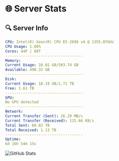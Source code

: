 # 🌐 Server Stats
## 🔍 Server Info
```yaml
CPU: Intel(R) Xeon(R) CPU E5-2699 v4 @ 1355.07GHz
CPU Usage: 1.00%
Cores: 44P | 88T
-----------------------------------
Memory:
Current Usage: 10.01 GB/503.74 GB
Available: 490.33 GB
-----------------------------------
Disk:
Current Usage: 18.19 GB/1.71 TB
Free: 1.61 TB
-----------------------------------
GPU:
No GPU detected
-----------------------------------
Network:
Current Transfer (Sent): 26.29 MB/s
Current Transfer (Received): 115.66 KB/s
Total Sent: 60.82 TB
Total Received: 1.13 TB
-----------------------------------
Uptime:
6d 16h 54m 15s
```
![GitHub Stats](https://img.shields.io/badge/Updated-2025-02-14_15:37:33-blue)